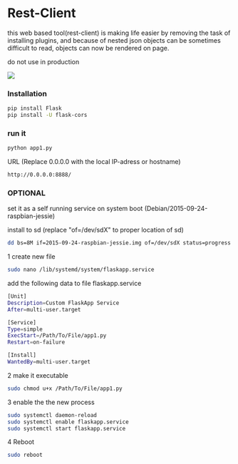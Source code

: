 # Rest-Client
this web based tool(rest-client) is making life easier by removing the task of installing plugins, and because of nested json objects can be sometimes difficult to read, objects can now be rendered on page.

do not use in production

<img src="https://drive.google.com/uc?id=1QcKB1qk4kBU15QfkRXXlPNZlMvVVffya" width="auto"/>

### Installation

```sh
pip install Flask
pip install -U flask-cors
```
### run it


```sh
python app1.py
```
URL (Replace 0.0.0.0 with the local IP-adress or hostname)
```sh
http://0.0.0.0:8888/
```

### OPTIONAL 
set it as a self running service on system boot (Debian/2015-09-24-raspbian-jessie)

install to sd (replace "of=/dev/sdX" to proper location of sd)
```sh
dd bs=8M if=2015-09-24-raspbian-jessie.img of=/dev/sdX status=progress
```

1 create new file
```sh
sudo nano /lib/systemd/system/flaskapp.service
```
add the following data to file flaskapp.service
```sh
[Unit]
Description=Custom FlaskApp Service
After=multi-user.target

[Service]
Type=simple
ExecStart=/Path/To/File/app1.py
Restart=on-failure

[Install]
WantedBy=multi-user.target
```


2 make it executable
```sh
sudo chmod u+x /Path/To/File/app1.py
```

3 enable the the new process
```sh
sudo systemctl daemon-reload
sudo systemctl enable flaskapp.service
sudo systemctl start flaskapp.service
```



4 Reboot
```sh
sudo reboot
```
